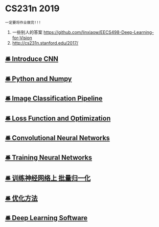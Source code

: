 # CS231n 2019

`一定要将作业做完!!!`

1. 一些别人的答案 https://github.com/linxiaow/EECS498-Deep-Learning-for-Vision
1. http://cs231n.stanford.edu/2017/

## [🛎 Introduce CNN](DL_FRAMEWORK/CS231n/Introduce.md)

## [🛎 Python and Numpy](DL_FRAMEWORK/CS231n/Python_And_Numpy.md)

## [🛎 Image Classification Pipeline](DL_FRAMEWORK/CS231n/Image_Classification_Pipeline.md) 

## [🛎 Loss Function and Optimization](DL_FRAMEWORK/CS231n/Loss_And_Optimization.md) 

## [🛎 Convolutional Neural Networks](DL_FRAMEWORK/CS231n/ConvolutionalNeuralNetworks.md) 

## [🛎 Training Neural Networks](DL_FRAMEWORK/CS231n/Training_Neural_Networks.md) 

## [🛎 训练神经网络上 批量归一化](DL_FRAMEWORK/CS231n/6-BatchNormal.md)

## [🛎 优化方法](DL_FRAMEWORK/CS231n/07-more_powerful_optimization.md) 

## [🛎 Deep Learning Software](DL_FRAMEWORK/CS231n/08-deep_learning_software.md) 